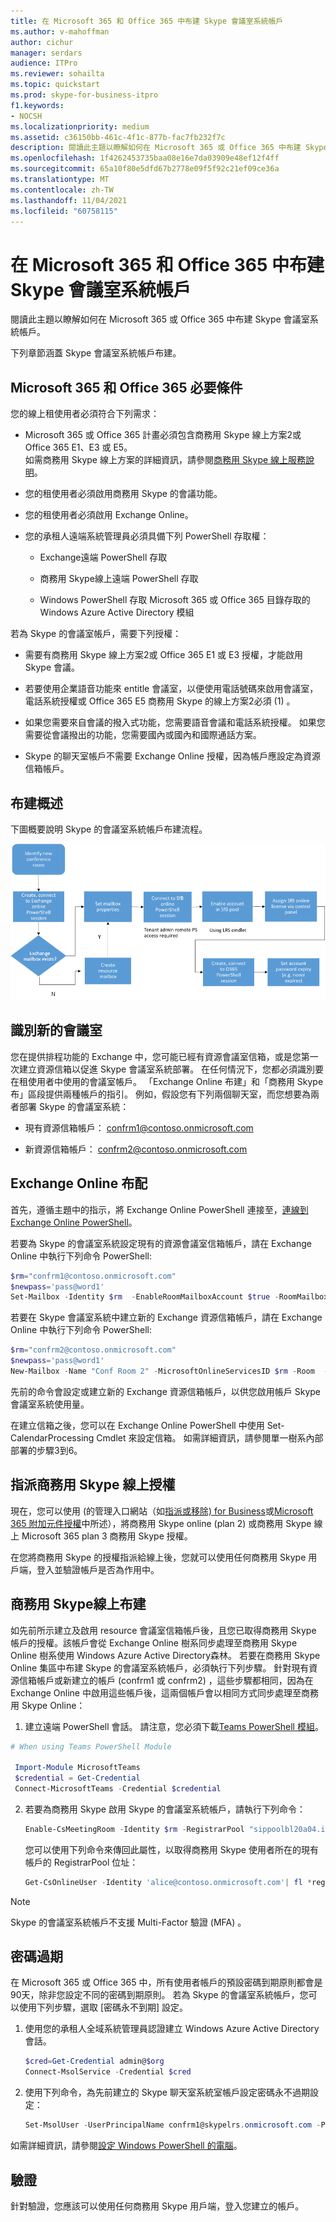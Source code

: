 ```yaml
---
title: 在 Microsoft 365 和 Office 365 中布建 Skype 會議室系統帳戶
ms.author: v-mahoffman
author: cichur
manager: serdars
audience: ITPro
ms.reviewer: sohailta
ms.topic: quickstart
ms.prod: skype-for-business-itpro
f1.keywords:
- NOCSH
ms.localizationpriority: medium
ms.assetid: c36150bb-461c-4f1c-877b-fac7fb232f7c
description: 閱讀此主題以瞭解如何在 Microsoft 365 或 Office 365 中布建 Skype 會議室系統帳戶。
ms.openlocfilehash: 1f4262453735baa08e16e7da03909e48ef12f4ff
ms.sourcegitcommit: 65a10f80e5dfd67b2778e09f5f92c21ef09ce36a
ms.translationtype: MT
ms.contentlocale: zh-TW
ms.lasthandoff: 11/04/2021
ms.locfileid: "60758115"
---
```

# <a name="provisioning-skype-room-system-accounts-in-microsoft-365-and-office-365"></a>在 Microsoft 365 和 Office 365 中布建 Skype 會議室系統帳戶
 
閱讀此主題以瞭解如何在 Microsoft 365 或 Office 365 中布建 Skype 會議室系統帳戶。
  
下列章節涵蓋 Skype 會議室系統帳戶布建。
  
## <a name="microsoft-365-and-office-365-prerequisites"></a>Microsoft 365 和 Office 365 必要條件

您的線上租使用者必須符合下列需求：
  
- Microsoft 365 或 Office 365 計畫必須包含商務用 Skype 線上方案2或 Office 365 E1、E3 或 E5。 <br/>如需商務用 Skype 線上方案的詳細資訊，請參閱[商務用 Skype 線上服務說明](/office365/servicedescriptions/skype-for-business-online-service-description/skype-for-business-online-service-description)。
    
- 您的租使用者必須啟用商務用 Skype 的會議功能。
    
- 您的租使用者必須啟用 Exchange Online。 
    
- 您的承租人遠端系統管理員必須具備下列 PowerShell 存取權：
    
  - Exchange遠端 PowerShell 存取
    
  - 商務用 Skype線上遠端 PowerShell 存取
    
  - Windows PowerShell 存取 Microsoft 365 或 Office 365 目錄存取的 Windows Azure Active Directory 模組
    
若為 Skype 的會議室帳戶，需要下列授權：
  
- 需要有商務用 Skype 線上方案2或 Office 365 E1 或 E3 授權，才能啟用 Skype 會議。
    
- 若要使用企業語音功能來 entitle 會議室，以便使用電話號碼來啟用會議室，電話系統授權或 Office 365 E5 商務用 Skype 的線上方案2必須 (1) 。
    
- 如果您需要來自會議的撥入式功能，您需要語音會議和電話系統授權。  如果您需要從會議撥出的功能，您需要國內或國內和國際通話方案。 
    
- Skype 的聊天室帳戶不需要 Exchange Online 授權，因為帳戶應設定為資源信箱帳戶。
    
## <a name="provisioning-overview"></a>布建概述

下圖概要說明 Skype 的會議室系統帳戶布建流程。
  
![Skype會議室系統布建步驟。](../../media/354c5659-317b-4e85-a1bc-c60c07f305a4.png)
  
## <a name="identify-a-new-conference-room"></a>識別新的會議室

您在提供排程功能的 Exchange 中，您可能已經有資源會議室信箱，或是您第一次建立資源信箱以促進 Skype 會議室系統部署。 在任何情況下，您都必須識別要在租使用者中使用的會議室帳戶。 「Exchange Online 布建」和「商務用 Skype 布」區段提供兩種帳戶的指引。 例如，假設您有下列兩個聊天室，而您想要為兩者部署 Skype 的會議室系統：
  
- 現有資源信箱帳戶： confrm1@contoso.onmicrosoft.com
    
- 新資源信箱帳戶： confrm2@contoso.onmicrosoft.com
    
## <a name="exchange-online-provisioning"></a>Exchange Online 布配

首先，遵循主題中的指示，將 Exchange Online PowerShell 連接至，[連線到 Exchange Online PowerShell](/powershell/exchange/connect-to-exchange-online-powershell)。
  
若要為 Skype 的會議室系統設定現有的資源會議室信箱帳戶，請在 Exchange Online 中執行下列命令 PowerShell:
  
```powershell
$rm="confrm1@contoso.onmicrosoft.com"
$newpass='pass@word1'
Set-Mailbox -Identity $rm  -EnableRoomMailboxAccount $true -RoomMailboxPassword (ConvertTo-SecureString $newpass -AsPlainText -Force)
```

若要在 Skype 會議室系統中建立新的 Exchange 資源信箱帳戶，請在 Exchange Online 中執行下列命令 PowerShell:
  
```powershell
$rm="confrm2@contoso.onmicrosoft.com"
$newpass='pass@word1'
New-Mailbox -Name "Conf Room 2" -MicrosoftOnlineServicesID $rm -Room  -EnableRoomMailboxAccount $true -RoomMailboxPassword (ConvertTo-SecureString $newpass -AsPlainText -Force)
```

先前的命令會設定或建立新的 Exchange 資源信箱帳戶，以供您啟用帳戶 Skype 會議室系統使用量。
  
在建立信箱之後，您可以在 Exchange Online PowerShell 中使用 Set-CalendarProcessing Cmdlet 來設定信箱。 如需詳細資訊，請參閱單一樹系內部部署的步驟3到6。

## <a name="assigning-a-skype-for-business-online-license"></a>指派商務用 Skype 線上授權

現在，您可以使用 (的管理入口網站（如[指派或移除) for Business](https://support.office.com/article/Assign-or-remove-licenses-for-Office-365-for-business-997596b5-4173-4627-b915-36abac6786dc?ui=en-US&amp;rs=en-US&amp;ad=US)或[Microsoft 365 附加元件授權](https://support.office.com/article/Skype-for-Business-add-on-licensing-3ed752b1-5983-43f9-bcfd-760619ab40a7)中所述），將商務用 Skype online (plan 2) 或商務用 Skype 線上 Microsoft 365 plan 3 商務用 Skype 授權。 
  
在您將商務用 Skype 的授權指派給線上後，您就可以使用任何商務用 Skype 用戶端，登入並驗證帳戶是否為作用中。
  
## <a name="skype-for-business-online-provisioning"></a>商務用 Skype線上布建

如先前所示建立及啟用 resource 會議室信箱帳戶後，且您已取得商務用 Skype 帳戶的授權。該帳戶會從 Exchange Online 樹系同步處理至商務用 Skype Online 樹系使用 Windows Azure Active Directory森林。 若要在商務用 Skype Online 集區中布建 Skype 的會議室系統帳戶，必須執行下列步驟。 針對現有資源信箱帳戶或新建立的帳戶 (confrm1 或 confrm2) ，這些步驟都相同，因為在 Exchange Online 中啟用這些帳戶後，這兩個帳戶會以相同方式同步處理至商務用 Skype Online：
  
1. 建立遠端 PowerShell 會話。 請注意，您必須下載[Teams PowerShell 模組](/microsoftteams/teams-powershell-install)。
    
  ```powershell
  # When using Teams PowerShell Module

   Import-Module MicrosoftTeams
   $credential = Get-Credential
   Connect-MicrosoftTeams -Credential $credential
  ```

2. 若要為商務用 Skype 啟用 Skype 的會議室系統帳戶，請執行下列命令：
    
   ```powershell
   Enable-CsMeetingRoom -Identity $rm -RegistrarPool "sippoolbl20a04.infra.lync.com" -SipAddressType EmailAddress
   ```

    您可以使用下列命令來傳回此屬性，以取得商務用 Skype 使用者所在的現有帳戶的 RegistrarPool 位址：
    
   ```powershell
   Get-CsOnlineUser -Identity 'alice@contoso.onmicrosoft.com'| fl *registrarpool*
   ```

>[!NOTE] 
>Skype 的會議室系統帳戶不支援 Multi-Factor 驗證 (MFA) 。 

## <a name="password-expiration"></a>密碼過期

在 Microsoft 365 或 Office 365 中，所有使用者帳戶的預設密碼到期原則都會是90天，除非您設定不同的密碼到期原則。 若為 Skype 的會議室系統帳戶，您可以使用下列步驟，選取 [密碼永不到期] 設定。
  
1. 使用您的承租人全域系統管理員認證建立 Windows Azure Active Directory 會話。
    
    ```powershell
    $cred=Get-Credential admin@$org
    Connect-MsolService -Credential $cred
    ```

2. 使用下列命令，為先前建立的 Skype 聊天室系統室帳戶設定密碼永不過期設定：
    
   ```powershell
   Set-MsolUser -UserPrincipalName confrm1@skypelrs.onmicrosoft.com -PasswordNeverExpires $true
   ```

如需詳細資訊，請參閱[設定 Windows PowerShell 的電腦](../../../SfbOnline/set-up-your-computer-for-windows-powershell/set-up-your-computer-for-windows-powershell.md)。
  
## <a name="validate"></a>驗證

針對驗證，您應該可以使用任何商務用 Skype 用戶端，登入您建立的帳戶。
